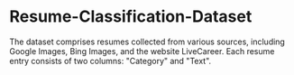 # Resume-Classification-Dataset
The dataset comprises resumes collected from various sources, including Google Images, Bing Images, and the website LiveCareer. Each resume entry consists of two columns: "Category" and "Text".
